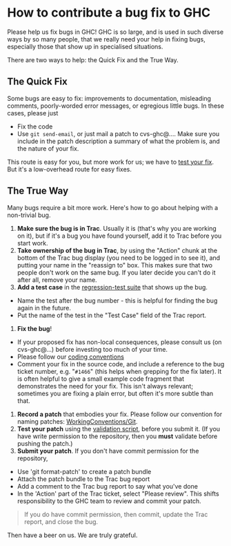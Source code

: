# How to contribute a bug fix to GHC


Please help us fix bugs in GHC!  GHC is so large, and is used in such diverse ways by so many people, that we really need your help in fixing bugs, especially those that show up in specialised situations.  


There are two ways to help: the Quick Fix and the True Way.

## The Quick Fix


Some bugs are easy to fix: improvements to documentation, misleading comments, poorly-worded error messages, or egregious little bugs.  In these cases, please just

- Fix the code
- Use `git send-email`, or just mail a patch to cvs-ghc@….  Make sure you include in the patch description a summary of what the problem is, and the nature of your fix.


This route is easy for you, but more work for us; we have to [test your fix](testing-patches).  But it's a low-overhead route for easy fixes.

## The True Way


Many bugs require a bit more work.  Here's how to go about helping with a non-trivial bug.

1. **Make sure the bug is in Trac**.  Usually it is (that's why you are working on it), but if it's a bug you have found yourself, add it to Trac before you start work.  
1. **Take ownership of the bug in Trac**, by using the "Action" chunk at the bottom of the Trac bug display (you need to be logged in to see it), and putting your name in the "reassign to" box.  This makes sure that two people don't work on the same bug.  If you later decide you can't do it after all, remove your name.
1. **Add a test case** in the [regression-test suite](building/running-tests) that shows up the bug.

  - Name the test after the bug number - this is helpful for finding the bug again in the future.  
  - Put the name of the test in the "Test Case" field of the Trac report.
1. **Fix the bug**!

  - If your proposed fix has non-local consequences, please consult us (on cvs-ghc@…) before investing too much of your time.
  - Please follow our [coding conventions](working-conventions#)
  - Comment your fix in the source code, and include a reference to the bug ticket number, e.g. "`#1466`" (this helps when grepping for the fix later).  It is often helpful to give a small example code fragment that demonstrates the need for your fix.  This isn't always relevant; sometimes you are fixing a plain error, but often it's more subtle than that.
1. **Record a patch** that embodies your fix.  Please follow our convention for naming patches: [WorkingConventions/Git](working-conventions/git#commit-messages).
1. **Test your patch** using the [validation script](testing-patches), before you submit it.  (If you have write permission to the repository, then you **must** validate before pushing the patch.)
1. **Submit your patch**.  If you don't have commit permission for the repository, 

  - Use 'git format-patch' to create a patch bundle
  - Attach the patch bundle to the Trac bug report
  - Add a comment to the Trac bug report to say what you've done
  - In the 'Action' part of the Trac ticket, select "Please review".  This shifts responsibility to the GHC team to review and commit your patch.

>
> If you do have commit permission, then commit, update the Trac report, and close the bug.


Then have a beer on us.  We are truly grateful.
